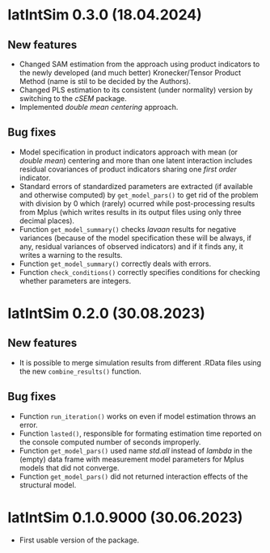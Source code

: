 # latIntSim 0.3.0 (18.04.2024)

## New features

-   Changed SAM estimation from the approach using product indicators to the newly developed (and much better) Kronecker/Tensor Product Method (name is stil to be decided by the Authors).
-   Changed PLS estimation to its consistent (under normality) version by switching to the *cSEM* package.
-   Implemented *double mean centering* approach.

## Bug fixes

-   Model specification in product indicators approach with mean (or *double mean*) centering and more than one latent interaction includes residual covariances of product indicators sharing one *first order* indicator.
-   Standard errors of standardized parameters are extracted (if available and otherwise computed) by `get_model_pars()` to get rid of the problem with division by 0 which (rarely) ocurred while post-processing results from Mplus (which writes results in its output files using only three decimal places).
-   Function `get_model_summary()` checks *lavaan* results for negative variances (because of the model specification these will be always, if any, residual variances of observed indicators) and if it finds any, it writes a warning to the results.
-   Function `get_model_summary()` correctly deals with errors.
-   Function `check_conditions()` correctly specifies conditions for checking whether parameters are integers.

# latIntSim 0.2.0 (30.08.2023)

## New features

-   It is possible to merge simulation results from different .RData files using the new `combine_results()` function.

## Bug fixes

-   Function `run_iteration()` works on even if model estimation throws an error.
-   Function `lasted()`, responsible for formating estimation time reported on the console computed number of seconds improperly.
-   Function `get_model_pars()` used name *std.all* instead of *lambda* in the (empty) data frame with measurement model parameters for Mplus models that did not converge.
-   Function `get_model_pars()` did not returned interaction effects of the structural model.

# latIntSim 0.1.0.9000 (30.06.2023)

* First usable version of the package.
